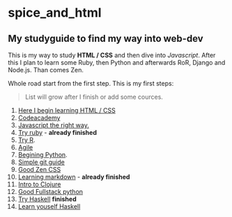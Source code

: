 # spice_and_html
## My studyguide to find my way into web-dev
This is my way to study **HTML / CSS** and then dive into _Javascript_.
After this I plan to learn some Ruby, then Python and afterwards RoR, Django and Node.js.
Than comes Zen.

Whole road start from the first step. This is my first steps: 
>List will grow after I finish or add some cources.

1. [ Here I begin learning HTML / CSS](https://www.learnhowtoprogram.com)
2. [Codeacademy](http://www.codecademy.com/)
3. [Javascript the right way.](http://javascriptissexy.com/how-to-learn-javascript-properly/)
4. [Try ruby](http://tryruby.org/levels/1/challenges/0) - **already finished**
5. [Try R](http://tryr.codeschool.com/levels/1/challenges/2).
6. [Agile](http://www.agile-process.org)
7. [Begining Python](http://learn.adicu.com/python/).
8. [Simple git guide](http://rogerdudler.github.io/git-guide/)
9. [Good Zen CSS](http://www.csszengarden.com)
10. [Learning markdown](http://markdowntutorial.com) - **already finished**
11. [Intro to Clojure](http://www.tryclj.com)
12. [Good Fullstack python](http://www.fullstackpython.com)
13. [Try Haskell](http://tryhaskell.org) **finished**
14. [Learn youself Haskell](http://learnyouahaskell.com/introduction)